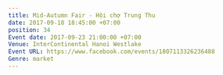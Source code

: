 ```yaml
---
title: Mid-Autumn Fair - Hội chợ Trung Thu
date: 2017-09-18 18:45:00 +07:00
position: 34
Event date: 2017-09-23 21:00:00 +07:00
Venue: InterContinental Hanoi Westlake
Event URL: https://www.facebook.com/events/1807113326236488
Genre: market
---
```


